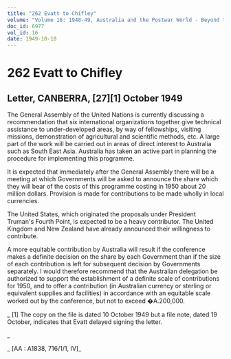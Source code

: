 ```yaml
---
title: "262 Evatt to Chifley"
volume: "Volume 16: 1948-49, Australia and the Postwar World - Beyond the Region"
doc_id: 6977
vol_id: 16
date: 1949-10-10
---
```


# 262 Evatt to Chifley

## Letter, CANBERRA, [27][1] October 1949

The General Assembly of the United Nations is currently discussing a recommendation that six international organizations together give technical assistance to under-developed areas, by way of fellowships, visiting missions, demonstration of agricultural and scientific methods, etc. A large part of the work will be carried out in areas of direct interest to Australia such as South East Asia. Australia has taken an active part in planning the procedure for implementing this programme.

It is expected that immediately after the General Assembly there will be a meeting at which Governments will be asked to announce the share which they will bear of the costs of this programme costing in 1950 about 20 million dollars. Provision is made for contributions to be made wholly in local currencies.

The United States, which originated the proposals under President Truman's Fourth Point, is expected to be a heavy contributor. The United Kingdom and New Zealand have already announced their willingness to contribute.

A more equitable contribution by Australia will result if the conference makes a definite decision on the share by each Government than if the size of each contribution is left for subsequent decision by Governments separately. I would therefore recommend that the Australian delegation be authorized to support the establishment of a definite scale of contributions for 1950, and to offer a contribution (in Australian currency or sterling or equivalent supplies and facilities) in accordance with an equitable scale worked out by the conference, but not to exceed �A.200,000.

_ [1] The copy on the file is dated 10 October 1949 but a file note, dated 19 October, indicates that Evatt delayed signing the letter.

_

_ [AA : A1838, 716/1/1, IV]_
